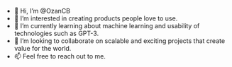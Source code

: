 - 👋 Hi, I’m @OzanCB
- 👀 I’m interested in creating products people love to use.
- 🌱 I’m currently learning about machine learning and usability of technologies such as GPT-3. 
- 💞️ I’m looking to collaborate on scalable and exciting projects that create value for the world.
- 📫 Feel free to reach out to me.

<!---
OzanCB/OzanCB is a ✨ special ✨ repository because its `README.md` (this file) appears on your GitHub profile.
You can click the Preview link to take a look at your changes.
--->
